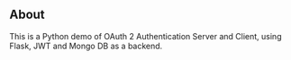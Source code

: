 ## About

This is a Python demo of OAuth 2 Authentication Server and Client, using Flask, JWT and Mongo DB as a backend.

